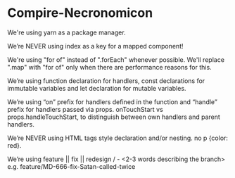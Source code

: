 # Compire-Necronomicon
We're using yarn as a package manager.

We’re NEVER using index as a key for a mapped component!

We're using "for of" instead of ".forEach" whenever possible. We'll replace ".map" with "for of" only when there are performance reasons for this.

We’re using function declaration for handlers, const declarations for immutable variables and let declaration for mutable variables.

We’re using “on” prefix for handlers defined in the function and “handle” prefix for handlers passed via props. onTouchStart vs props.handleTouchStart, to distinguish between own handlers and parent handlers.

We’re NEVER using HTML tags style declaration and/or nesting. no p {color: red}.

We’re using feature || fix || redesign / <task-name> - <2-3 words describing the branch> e.g. feature/MD-666-fix-Satan-called-twice
